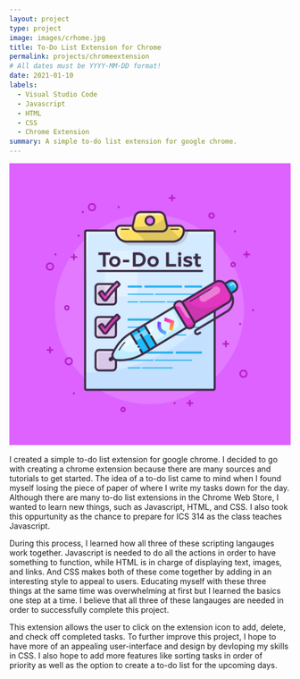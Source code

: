 ```yaml
---
layout: project
type: project
image: images/crhome.jpg
title: To-Do List Extension for Chrome
permalink: projects/chromeextension
# All dates must be YYYY-MM-DD format!
date: 2021-01-10
labels:
  - Visual Studio Code
  - Javascript
  - HTML
  - CSS
  - Chrome Extension
summary: A simple to-do list extension for google chrome. 
---
```


<img class="ui medium right floated rounded image" src="../images/to-do-list-apps.png">

I created a simple to-do list extension for google chrome. I decided to go with creating a chrome extension because there are many sources and tutorials to get started. The idea of a to-do list came to mind when I found myself losing the piece of paper of where I write my tasks down for the day. Although there are many to-do list extensions in the Chrome Web Store, I wanted to learn new things, such as Javascript, HTML, and CSS. I also took this oppurtunity as the chance to prepare for ICS 314 as the class teaches Javascript.

During this process, I learned how all three of these scripting langauges work together. Javascript is needed to do all the actions in order to have something to function, while HTML is in charge of displaying text, images, and links. And CSS makes both of these come together by adding in an interesting style to appeal to users. Educating myself with these three things at the same time was overwhelming at first but I learned the basics one step at a time. I believe that all three of these langauges are needed in order to successfully complete this project. 

This extension allows the user to click on the extension icon to add, delete, and check off completed tasks. To further improve this project, I hope to have more of an appealing user-interface and design by devloping my skills in CSS. I also hope to add more features like sorting tasks in order of priority as well as the option to create a to-do list for the upcoming days. 
